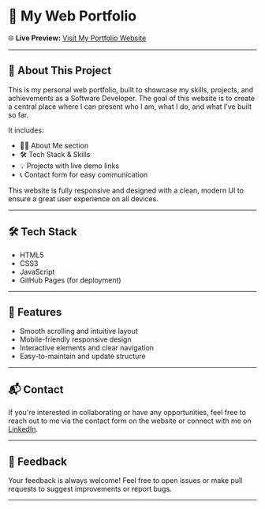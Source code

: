 # 💼 My Web Portfolio

🌐 **Live Preview:** [Visit My Portfolio Website](https://sumanbar721232.github.io/My_Web_Portfolio/)

---

## 📌 About This Project

This is my personal web portfolio, built to showcase my skills, projects, and achievements as a Software Developer. The goal of this website is to create a central place where I can present who I am, what I do, and what I’ve built so far.

It includes:

- 👨‍💻 About Me section  
- 🛠️ Tech Stack & Skills  
- 💡 Projects with live demo links  
- 📞 Contact form for easy communication  

This website is fully responsive and designed with a clean, modern UI to ensure a great user experience on all devices.

---

## 🛠️ Tech Stack

- HTML5  
- CSS3  
- JavaScript  
- GitHub Pages (for deployment)

---

## 🚀 Features

- Smooth scrolling and intuitive layout  
- Mobile-friendly responsive design  
- Interactive elements and clear navigation  
- Easy-to-maintain and update structure  

---

## 📬 Contact

If you're interested in collaborating or have any opportunities, feel free to reach out to me via the contact form on the website or connect with me on [LinkedIn](https://www.linkedin.com/in/suman-bar-6296sb721232/).

---

## 📢 Feedback

Your feedback is always welcome! Feel free to open issues or make pull requests to suggest improvements or report bugs.

---
